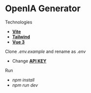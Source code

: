 # OpenIA Generator

Technologies

- **[Vite](https://vitejs.dev/)**
- **[Tailwind](https://tailwindcss.com/)**
- **[Vue 3](https://vuejs.org/)**

Clone _.env.example_ and rename as _.env_

- Change **[API KEY](https://platform.openai.com/account/api-keys)**

Run

- _npm install_
- _npm run dev_


